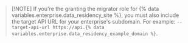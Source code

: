 >[!NOTE] If you're the granting the migrator role for {% data variables.enterprise.data_residency_site %}, you must also include the target API URL for your enterprise's subdomain. For example: `--target-api-url https://api.{% data variables.enterprise.data_residency_example_domain %}`.
